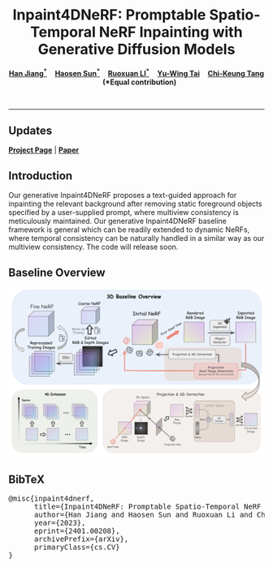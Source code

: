 <p align="center">
  <h1 align="center">Inpaint4DNeRF: Promptable Spatio-Temporal NeRF Inpainting with Generative Diffusion Models</h1>
  <p align="center">
    <a href="https://openreview.net/profile?id=~Han_Jiang4"><strong>Han Jiang<sup>*</sup></strong></a>
    &nbsp;&nbsp;
    <a href="https://openreview.net/profile?id=~Haosen_Sun3"><strong>Haosen Sun<sup>*</sup></strong></a>
    &nbsp;&nbsp;
    <a href="https://openreview.net/profile?id=~Ruoxuan_LI1"><strong>Ruoxuan LI<sup>*</sup></strong></a>
    &nbsp;&nbsp;
    <a href="https://yuwingtai.github.io/"><strong>Yu-Wing Tai</strong></a>
    &nbsp;&nbsp;
    <a href="http://www.cs.ust.hk/~cktang/"><strong>Chi-Keung Tang</strong></a>
    &nbsp;&nbsp;
    <strong>(*Equal contribution)</strong></a>
  </p>
  <br>
</p>

---

## Updates
<p align="center"> 
  
[**Project Page**](https://inpaint4dnerf.github.io/) | [**Paper**](https://arxiv.org/abs/2401.00208)
</p>

## Introduction
Our generative Inpaint4DNeRF proposes a text-guided approach for inpainting the relevant background after removing static foreground objects specified by a user-supplied prompt, where multiview consistency is meticulously maintained. Our generative Inpaint4DNeRF baseline framework is general which can be readily extended to dynamic NeRFs, where temporal consistency can be naturally handled in a similar way as our multiview consistency. The code will release soon.

## Baseline Overview
![avatar](Baseline.png)

## BibTeX
<pre>
@misc{inpaint4dnerf,
      title={Inpaint4DNeRF: Promptable Spatio-Temporal NeRF Inpainting with Generative Diffusion Models}, 
      author={Han Jiang and Haosen Sun and Ruoxuan Li and Chi-Keung Tang and Yu-Wing Tai},
      year={2023},
      eprint={2401.00208},
      archivePrefix={arXiv},
      primaryClass={cs.CV}
}
</pre>
